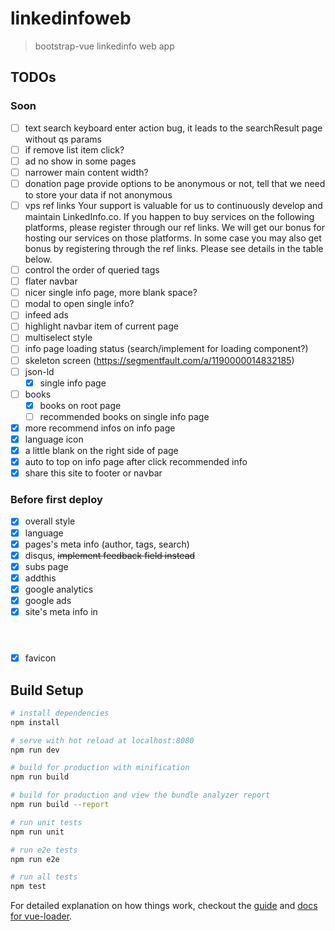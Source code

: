 # linkedinfoweb

> bootstrap-vue linkedinfo web app

## TODOs
### Soon
- [ ] text search keyboard enter action bug, it leads to the searchResult page without qs params
- [ ] if remove list item click?
- [ ] ad no show in some pages
- [ ] narrower main content width?
- [ ] donation page
    provide options to be anonymous or not, tell that we need to store your data if not anonymous
- [ ] vps ref links
    Your support is valuable for us to continuously develop and maintain LinkedInfo.co. If you happen to buy services on the following platforms, please register through our ref links. We will get our bonus for hosting our services on those platforms. In some case you may also get bonus by registering through the ref links. Please see details in the table below.
- [ ] control the order of queried tags
- [ ] flater navbar
- [ ] nicer single info page, more blank space?
- [ ] modal to open single info?
- [ ] infeed ads
- [ ] highlight navbar item of current page
- [ ] multiselect style
- [ ] info page loading status (search/implement for loading component?)
- [ ] skeleton screen (https://segmentfault.com/a/1190000014832185)
- [ ] json-ld
    - [x] single info page
- [ ] books
    - [x] books on root page
    - [ ] recommended books on single info page
- [x] more recommend infos on info page
- [x] language icon
- [x] a little blank on the right side of page
- [x] auto to top on info page after click recommended info
- [x] share this site to footer or navbar
### Before first deploy
- [x] overall style
- [x] language
- [x] pages's meta info (author, tags, search)
- [x] disqus, ~~implement feedback field instead~~
- [x] subs page
- [x] addthis
- [x] google analytics
- [x] google ads
- [x] site's meta info in <header>
- [x] favicon

## Build Setup

``` bash
# install dependencies
npm install

# serve with hot reload at localhost:8080
npm run dev

# build for production with minification
npm run build

# build for production and view the bundle analyzer report
npm run build --report

# run unit tests
npm run unit

# run e2e tests
npm run e2e

# run all tests
npm test
```

For detailed explanation on how things work, checkout the [guide](http://vuejs-templates.github.io/webpack/) and [docs for vue-loader](http://vuejs.github.io/vue-loader).

